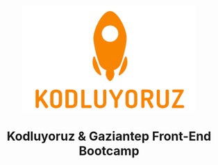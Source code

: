 
<p align="center">
  <img width="400" src="./profile/assets/logo-1.png" alt="Kodluyoruz Gaziantep Bootcamp Logo">
</p>

<h1 align="center"><strong>Kodluyoruz & Gaziantep Front-End Bootcamp</strong></h1>